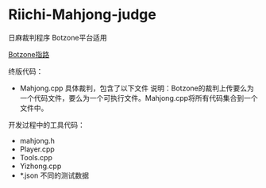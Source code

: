 # Riichi-Mahjong-judge
日麻裁判程序 Botzone平台适用

[Botzone指路](www.botzone.org.cn)

终版代码：
- Mahjong.cpp 具体裁判，包含了以下文件
说明：Botzone的裁判上传要么为一个代码文件，要么为一个可执行文件。Mahjong.cpp将所有代码集合到一个文件中。

开发过程中的工具代码：
- mahjong.h
- Player.cpp
- Tools.cpp
- Yizhong.cpp
- *.json 不同的测试数据
